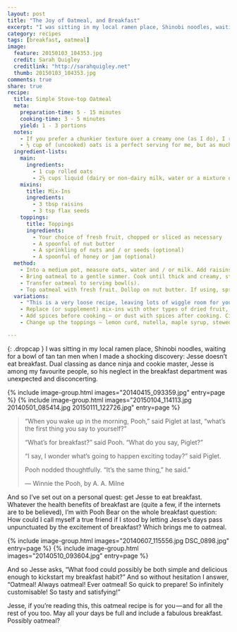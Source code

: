 ```yaml
---
layout: post
title: "The Joy of Oatmeal, and Breakfast"
excerpt: "I was sitting in my local ramen place, Shinobi noodles, waiting for a bowl of tan tan men when I made a shocking discovery: Jesse doesn’t eat breakfast."
category: recipes
tags: [breakfast, oatmeal]
image:
  feature: 20150103_104353.jpg
  credit: Sarah Quigley
  creditlink: "http://sarahquigley.net"
  thumb: 20150103_104353.jpg
comments: true
share: true
recipe:
  title: Simple Stove-top Oatmeal
  meta:
    preparation-time: 5 - 15 minutes
    cooking-time: 3 - 5 minutes
    yield: 1 - 3 portions
  notes:
    - If you prefer a chunkier texture over a creamy one (as I do), I recommend jumbo rolled oats over the quick cooking kind. I use a mixture of milk and water (about 1 cup milk and 1½ cups water for every cup of oats). I like cashew milk best, but any milk will work just as well.
    - ⅓ cup of (uncooked) oats is a perfect serving for me, but as much as a full cup may be appropriate, depending on your appetite. I prefer the texture of stove-top oatmeal, but this recipe can be prepared in a microwave with a similar cooking time if that suits you better. If doing so, use a large (microwave safe) bowl and a lower power setting to ensure your oatmeal doesn’t boil over.
  ingredient-lists:
    main:
      ingredients:
        - 1 cup rolled oats
        - 2½ cups liquid (dairy or non-dairy milk, water or a mixture of both)
    mixins:
      title: Mix-Ins
      ingredients:
        - 3 tbsp raisins
        - 3 tsp flax seeds
    toppings:
      title: Toppings
      ingredients:
        - Your choice of fresh fruit, chopped or sliced as necessary
        - A spoonful of nut butter
        - A sprinkling of nuts and / or seeds (optional)
        - A spoonful of honey or jam (optional)
  method:
    - Into a medium pot, measure oats, water and / or milk. Add raisins and flax seeds.
    - Bring oatmeal to a gentle simmer. Cook until thick and creamy, stirring frequently to ensure it doesn’t stick to the bottom of the pot.
    - Transfer oatmeal to serving bowl(s).
    - Top oatmeal with fresh fruit. Dollop on nut butter. If using, sprinkle on nuts and / or seeds, spoon on jam or drizzle on honey.
  variations:
    - "This is a very loose recipe, leaving lots of wiggle room for you to tailor it to your personal taste:"
    - Replace (or supplement) mix-ins with other types of dried fruit, nuts or seeds. Dried apricots are particularly delicious.
    - Add spices before cooking — or dust with spices after cooking. Cinnamon is a classic, but there are many more worth considering.
    - Change up the toppings — lemon curd, nutella, maple syrup, stewed fruit (or rhubarb) are just a few that come to mind.

---
```


{: .dropcap }
I was sitting in my local ramen place, Shinobi noodles, waiting for a bowl of tan tan men when I made a shocking discovery: Jesse doesn’t eat breakfast. Dual classing as dance ninja and cookie master, Jesse is among my favourite people, so his neglect in the breakfast department was unexpected and disconcerting.

{% include image-group.html images="20140415_093359.jpg" entry=page %}
{% include image-group.html images="20150104_114113.jpg 20140501_085414.jpg 20150111_122726.jpg" entry=page %}

> “When you wake up in the morning, Pooh,” said Piglet at last, “what’s the first thing you say to yourself?”
>
> “What’s for breakfast?” said Pooh. “What do you say, Piglet?”
>
> “I say, I wonder what’s going to happen exciting today?” said Piglet.
>
> Pooh nodded thoughtfully. “It’s the same thing,” he said.”
>
> ― Winnie the Pooh, by A. A. Milne

And so I’ve set out on a personal quest: get Jesse to eat breakfast. Whatever the health benefits of breakfast are (quite a few, if the internets are to be believed), I’m with Pooh Bear on the whole breakfast question: How could I call myself a true friend if I stood by letting Jesse’s days pass unpunctuated by the excitement of breakfast? Which brings me to oatmeal.

{% include image-group.html images="20140607_115556.jpg DSC_0898.jpg" entry=page %}
{% include image-group.html images="20140510_093604.jpg" entry=page %}

And so Jesse asks, “What food could possibly be both simple and delicious enough to kickstart my breakfast habit?” And so without hesitation I answer, “Oatmeal! Always oatmeal! Ever oatmeal! So quick to prepare! So infinitely customisable! So tasty and satisfying!”

Jesse, if you’re reading this, this oatmeal recipe is for you — and for all the rest of you too. May all your days be full and include a fabulous breakfast. Possibly oatmeal?
